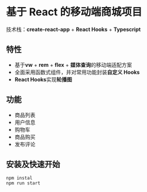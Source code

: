 # 基于 React 的移动端商城项目

技术栈：**create-react-app** + **React Hooks** + **Typescript**

## 特性

- 基于**vw** + **rem** + **flex** + **媒体查询**的移动端适配方案
- 全面采用函数式组件，并对常用功能封装**自定义 Hooks**
- **React Hooks**实现**轮播图**

## 功能

- 商品列表
- 用户信息
- 购物车
- 商品购买
- 发布评论

## 安装及快速开始

```
npm instal
npm run start
```
